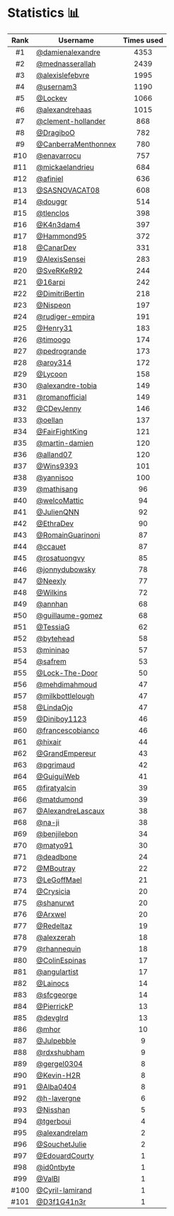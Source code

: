 # Statistics 📊

|Rank|Username|Times used|
:--------:|--------|:--------:|
|#1|[@damienalexandre](https://github.com/damienalexandre)|4353|
|#2|[@mednasserallah](https://github.com/mednasserallah)|2439|
|#3|[@alexislefebvre](https://github.com/alexislefebvre)|1995|
|#4|[@usernam3](https://github.com/usernam3)|1190|
|#5|[@Lockev](https://github.com/Lockev)|1066|
|#6|[@alexandrehaas](https://github.com/alexandrehaas)|1015|
|#7|[@clement-hollander](https://github.com/clement-hollander)|868|
|#8|[@DragiboO](https://github.com/DragiboO)|782|
|#9|[@CanberraMenthonnex](https://github.com/CanberraMenthonnex)|780|
|#10|[@enavarrocu](https://github.com/enavarrocu)|757|
|#11|[@mickaelandrieu](https://github.com/mickaelandrieu)|684|
|#12|[@afiniel](https://github.com/afiniel)|636|
|#13|[@SASNOVACAT08](https://github.com/SASNOVACAT08)|608|
|#14|[@douggr](https://github.com/douggr)|514|
|#15|[@tlenclos](https://github.com/tlenclos)|398|
|#16|[@K4n3dam4](https://github.com/K4n3dam4)|397|
|#17|[@Hammond95](https://github.com/Hammond95)|372|
|#18|[@CanarDev](https://github.com/CanarDev)|331|
|#19|[@AlexisSensei](https://github.com/AlexisSensei)|283|
|#20|[@SveRKeR92](https://github.com/SveRKeR92)|244|
|#21|[@16arpi](https://github.com/16arpi)|242|
|#22|[@DimitriBertin](https://github.com/DimitriBertin)|218|
|#23|[@Nispeon](https://github.com/Nispeon)|197|
|#24|[@rudiger-empira](https://github.com/rudiger-empira)|191|
|#25|[@Henry31](https://github.com/Henry31)|183|
|#26|[@timoogo](https://github.com/timoogo)|174|
|#27|[@pedrogrande](https://github.com/pedrogrande)|173|
|#28|[@aroy314](https://github.com/aroy314)|172|
|#29|[@Lycoon](https://github.com/Lycoon)|158|
|#30|[@alexandre-tobia](https://github.com/alexandre-tobia)|149|
|#31|[@romanofficial](https://github.com/romanofficial)|149|
|#32|[@CDevJenny](https://github.com/CDevJenny)|146|
|#33|[@oellan](https://github.com/oellan)|137|
|#34|[@FairFightKing](https://github.com/FairFightKing)|121|
|#35|[@martin-damien](https://github.com/martin-damien)|120|
|#36|[@alland07](https://github.com/alland07)|120|
|#37|[@Wins9393](https://github.com/Wins9393)|101|
|#38|[@yannisoo](https://github.com/yannisoo)|100|
|#39|[@mathisang](https://github.com/mathisang)|96|
|#40|[@welcoMattic](https://github.com/welcoMattic)|94|
|#41|[@JulienQNN](https://github.com/JulienQNN)|92|
|#42|[@EthraDev](https://github.com/EthraDev)|90|
|#43|[@RomainGuarinoni](https://github.com/RomainGuarinoni)|87|
|#44|[@ccauet](https://github.com/ccauet)|87|
|#45|[@rosatuongvy](https://github.com/rosatuongvy)|85|
|#46|[@jonnydubowsky](https://github.com/jonnydubowsky)|78|
|#47|[@Neexly](https://github.com/Neexly)|77|
|#48|[@Wilkins](https://github.com/Wilkins)|72|
|#49|[@annhan](https://github.com/annhan)|68|
|#50|[@guillaume-gomez](https://github.com/guillaume-gomez)|68|
|#51|[@TessiaG](https://github.com/TessiaG)|62|
|#52|[@bytehead](https://github.com/bytehead)|58|
|#53|[@mininao](https://github.com/mininao)|57|
|#54|[@safrem](https://github.com/safrem)|53|
|#55|[@Lock-The-Door](https://github.com/Lock-The-Door)|50|
|#56|[@mehdimahmoud](https://github.com/mehdimahmoud)|47|
|#57|[@milkbottlelough](https://github.com/milkbottlelough)|47|
|#58|[@LindaOjo](https://github.com/LindaOjo)|47|
|#59|[@Diniboy1123](https://github.com/Diniboy1123)|46|
|#60|[@francescobianco](https://github.com/francescobianco)|46|
|#61|[@hixair](https://github.com/hixair)|44|
|#62|[@GrandEmpereur](https://github.com/GrandEmpereur)|43|
|#63|[@pgrimaud](https://github.com/pgrimaud)|42|
|#64|[@GuiguiWeb](https://github.com/GuiguiWeb)|41|
|#65|[@firatyalcin](https://github.com/firatyalcin)|39|
|#66|[@matdumond](https://github.com/matdumond)|39|
|#67|[@AlexandreLascaux](https://github.com/AlexandreLascaux)|38|
|#68|[@na-ji](https://github.com/na-ji)|38|
|#69|[@benjilebon](https://github.com/benjilebon)|34|
|#70|[@matyo91](https://github.com/matyo91)|30|
|#71|[@deadbone](https://github.com/deadbone)|24|
|#72|[@MBoutray](https://github.com/MBoutray)|22|
|#73|[@LeGoffMael](https://github.com/LeGoffMael)|21|
|#74|[@Crysicia](https://github.com/Crysicia)|20|
|#75|[@shanurwt](https://github.com/shanurwt)|20|
|#76|[@Arxwel](https://github.com/Arxwel)|20|
|#77|[@Redeltaz](https://github.com/Redeltaz)|19|
|#78|[@alexzerah](https://github.com/alexzerah)|18|
|#79|[@rhannequin](https://github.com/rhannequin)|18|
|#80|[@ColinEspinas](https://github.com/ColinEspinas)|17|
|#81|[@angulartist](https://github.com/angulartist)|17|
|#82|[@Lainocs](https://github.com/Lainocs)|14|
|#83|[@sfcgeorge](https://github.com/sfcgeorge)|14|
|#84|[@PierrickP](https://github.com/PierrickP)|13|
|#85|[@devglrd](https://github.com/devglrd)|13|
|#86|[@mhor](https://github.com/mhor)|10|
|#87|[@Julpebble](https://github.com/Julpebble)|9|
|#88|[@rdxshubham](https://github.com/rdxshubham)|9|
|#89|[@gergel0304](https://github.com/gergel0304)|8|
|#90|[@Kevin-H2R](https://github.com/Kevin-H2R)|8|
|#91|[@Alba0404](https://github.com/Alba0404)|8|
|#92|[@h-lavergne](https://github.com/h-lavergne)|6|
|#93|[@Nisshan](https://github.com/Nisshan)|5|
|#94|[@tgerboui](https://github.com/tgerboui)|4|
|#95|[@alexandrelam](https://github.com/alexandrelam)|2|
|#96|[@SouchetJulie](https://github.com/SouchetJulie)|2|
|#97|[@EdouardCourty](https://github.com/EdouardCourty)|1|
|#98|[@id0ntbyte](https://github.com/id0ntbyte)|1|
|#99|[@ValBl](https://github.com/ValBl)|1|
|#100|[@Cyril-lamirand](https://github.com/Cyril-lamirand)|1|
|#101|[@D3f1G41n3r](https://github.com/D3f1G41n3r)|1|
